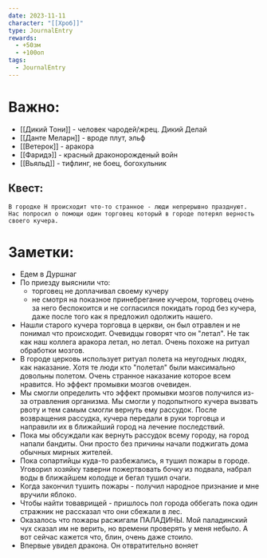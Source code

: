 ```yaml
---
date: 2023-11-11
character: "[[Хроб]]"
type: JournalEntry
rewards:
  - +50зм
  - +100оп
tags:
  - JournalEntry
---
```

# Важно:
- [[Дикий Тони]] - человек чародей/жрец. Дикий Делай
- [[Данте Меларн]] - вроде плут, эльф
- [[Ветерок]] - аракора
- [[Фаридэ]] - красный драконорожденый войн
- [[Вьяльд]] - тифлинг, не боец, богохульник
## Квест:
```
В городке Н происходит что-то странное - люди непрерывно празднуют. Нас попросил о помощи один торговец который в городе потерял верность своего кучера.
```
# Заметки:
- Едем в Дуршнаг
- По приезду выяснили что:
	- торговец не доплачивал своему кучеру
	- не смотря на показное принебрегание кучером, торговец очень за него беспокоится и не согласился покидать город без кучера, даже после того как я предложил одолжить нашего.
- Нашли старого кучера торговца в церкви, он был отравлен и не понимал что происходит. Очевидцы говорят что он "летал". Не так как наш коллега аракора летал, но летал. Очень похоже на ритуал обработки мозгов.
- В городе церковь использует ритуал полета на неугодных людях, как наказание. Хотя те люди кто "полетал" были максимально довольны полетом. Очень странное наказание которое всем нравится. Но эффект промывки мозгов очевиден.
- Мы смогли определить что эффект промывки мозгов получился из-за отравления организма. Мы смогли у подопытного кучера вызвать рвоту и тем самым смогли вернуть ему рассудок. После возвращения рассудка, кучера передали в руки торговца и направили их в ближайший город на лечение последствий.
- Пока мы обсуждали как вернуть рассудок всему городу, на город напали бандиты. Они просто без причины начали поджигать дома обычных мирных жителей.
- Пока сопартийцы куда-то разбежались, я тушил пожары в городе. Уговорил хозяйку таверни пожертвовать бочку из подвала, набрал воды в ближайшем колодце и бегал тушил очаги. 
- Когда закончил тушить пожары - получил народное признание и мне вручили яблоко.
- Чтобы найти товаврищей - пришлось пол города оббегать пока один стражник не рассказал что они сбежали в лес.
- Оказалось что пожары расжигали ПАЛАДИНЫ. Мой паладинский чух сказал им не верить, но времени проверять у меня небыло. А вот сейчас кажется что, блин, очень даже стоило.
- Впервые увидел дракона. Он отвратительно воняет